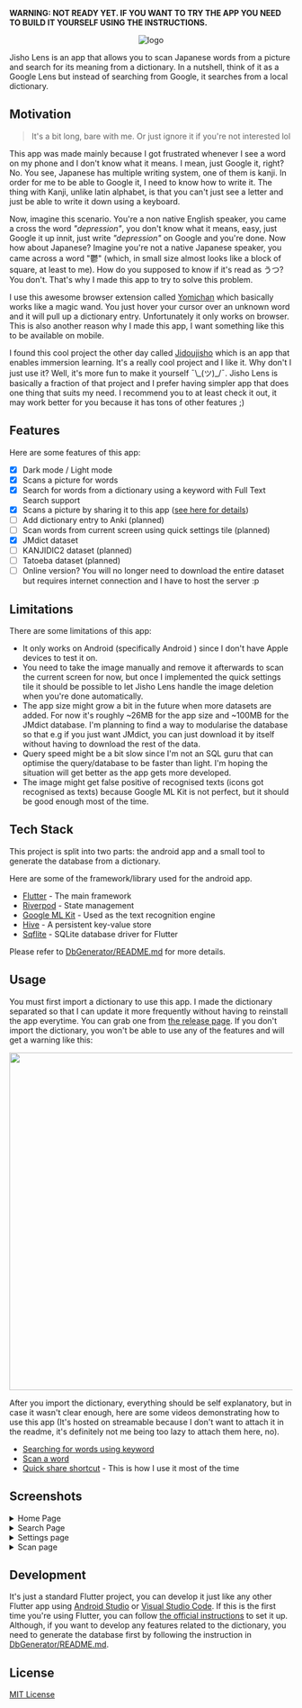 **WARNING: NOT READY YET. IF YOU WANT TO TRY THE APP YOU NEED TO BUILD IT YOURSELF USING THE INSTRUCTIONS.**

<div align="center">
  <picture>
     <source media="(prefers-color-scheme: dark)" srcset="https://i.ibb.co/99dBTBk/readme-logo-dark.png">
     <img alt="logo" src="https://i.ibb.co/Tv3WPxN/readme-logo-light.png">
  </picture>
</div>

Jisho Lens is an app that allows you to scan Japanese words from a picture and search for its meaning from a dictionary. In a nutshell, think of it as a Google Lens but instead of searching from Google, it searches from a local dictionary.

## Motivation

> It's a bit long, bare with me. Or just ignore it if you're not interested lol

This app was made mainly because I got frustrated whenever I see a word on my phone and I don't know what it means. I mean, just Google it, right? No. You see, Japanese has multiple writing system, one of them is kanji. In order for me to be able to Google it, I need to know how to write it. The thing with Kanji, unlike latin alphabet, is that you can't just see a letter and just be able to write it down using a keyboard.

Now, imagine this scenario. You're a non native English speaker, you came a cross the word _"depression"_, you don't know what it means, easy, just Google it up innit, just write _"depression"_ on Google and you're done. Now how about Japanese? Imagine you're not a native Japanese speaker, you came across a word "鬱" (which, in small size almost looks like a block of square, at least to me). How do you supposed to know if it's read as うつ? You don't. That's why I made this app to try to solve this problem.

I use this awesome browser extension called [Yomichan](https://github.com/FooSoft/yomichan) which basically works like a magic wand. You just hover your cursor over an unknown word and it will pull up a dictionary entry. Unfortunately it only works on browser. This is also another reason why I made this app, I want something like this to be available on mobile.

I found this cool project the other day called [Jidoujisho](https://github.com/lrorpilla/jidoujisho) which is an app that enables immersion learning. It's a really cool project and I like it. Why don't I just use it? Well, it's more fun to make it yourself ¯\\\_(ツ)\_/¯. Jisho Lens is basically a fraction of that project and I prefer having simpler app that does one thing that suits my need. I recommend you to at least check it out, it may work better for you because it has tons of other features ;)

## Features

Here are some features of this app:

- [x] Dark mode / Light mode
- [x] Scans a picture for words
- [x] Search for words from a dictionary using a keyword with Full Text Search support
- [x] Scans a picture by sharing it to this app ([see here for details](#usage))
- [ ] Add dictionary entry to Anki (planned)
- [ ] Scan words from current screen using quick settings tile (planned)
- [x] JMdict dataset
- [ ] KANJIDIC2 dataset (planned)
- [ ] Tatoeba dataset (planned)
- [ ] Online version? You will no longer need to download the entire dataset but requires internet connection and I have to host the server :p

## Limitations

There are some limitations of this app:

- It only works on Android (specifically Android ) since I don't have Apple devices to test it on.
- You need to take the image manually and remove it afterwards to scan the current screen for now, but once I implemented the quick settings tile it should be possible to let Jisho Lens handle the image deletion when you're done automatically.
- The app size might grow a bit in the future when more datasets are added. For now it's roughly ~26MB for the app size and ~100MB for the JMdict database. I'm planning to find a way to modularise the database so that e.g if you just want JMdict, you can just download it by itself without having to download the rest of the data.
- Query speed might be a bit slow since I'm not an SQL guru that can optimise the query/database to be faster than light. I'm hoping the situation will get better as the app gets more developed.
- The image might get false positive of recognised texts (icons got recognised as texts) because Google ML Kit is not perfect, but it should be good enough most of the time.

## Tech Stack

This project is split into two parts: the android app and a small tool to generate the database from a dictionary.

Here are some of the framework/library used for the android app.

- [Flutter](https://flutter.dev) - The main framework
- [Riverpod](https://riverpod.dev) - State management
- [Google ML Kit](https://developers.google.com/ml-kit) - Used as the text recognition engine
- [Hive](https://docs.hivedb.dev/#/) - A persistent key-value store
- [Sqflite](https://pub.dev/packages/sqflite) - SQLite database driver for Flutter

Please refer to [DbGenerator/README.md](https://github.com/elianiva/jisho-lens/blob/master/DbGenerator/README.md) for more details.

## Usage

You must first import a dictionary to use this app. I made the dictionary separated so that I can update it more frequently without having to reinstall the app everytime. You can grab one from [the release page](#TODO). If you don't import the dictionary, you won't be able to use any of the features and will get a warning like this:

<img src="https://i.ibb.co/jT0fYnK/warning.png" width="600" />

After you import the dictionary, everything should be self explanatory, but in case it wasn't clear enough, here are some videos demonstrating how to use this app (It's hosted on streamable because I don't want to attach it in the readme, it's definitely not me being too lazy to attach them here, no).

- [Searching for words using keyword](https://streamable.com/k0q2yr)
- [Scan a word](https://streamable.com/y32jxq)
- [Quick share shortcut](https://streamable.com/2c1vf9) - This is how I use it most of the time

## Screenshots

<details>
<summary>Home Page</summary>

| Dark mode                                                                         | Light mode                                                                         |
| --------------------------------------------------------------------------------- | ---------------------------------------------------------------------------------- |
| <kbd> <img src="https://i.ibb.co/M7RY15P/homepage-dark.png" width="240" /> </kbd> | <kbd> <img src="https://i.ibb.co/FVQqX2y/homepage-light.png" width="240" /> </kbd> |

</details>

<details>
<summary>Search Page</summary>

| Dark mode                                                                       | Light mode                                                                       |
| ------------------------------------------------------------------------------- | -------------------------------------------------------------------------------- |
| <kbd> <img src="https://i.ibb.co/tJswpBK/search-dark.png" width="240" /> </kbd> | <kbd> <img src="https://i.ibb.co/0VNXv38/search-light.png" width="240" /> </kbd> |

</details>

<details>
<summary>Settings page</summary>

| Dark mode                                                                         | Light mode                                                                         |
| --------------------------------------------------------------------------------- | ---------------------------------------------------------------------------------- |
| <kbd> <img src="https://i.ibb.co/hXv8P9P/settings-dark.png" width="240" /> </kbd> | <kbd> <img src="https://i.ibb.co/j5rD9rk/settings-light.png" width="240" /> </kbd> |

</details>

<details>
<summary>Scan page</summary>

| Dark mode                                                                       | Light mode                                                                       |
| ------------------------------------------------------------------------------- | -------------------------------------------------------------------------------- |
| <kbd> <img src="https://i.ibb.co/9G8BBVp/scan-dark.png" width="240" /> </kbd>   | <kbd> <img src="https://i.ibb.co/bgg5yD5/scan-light.png" width="240" /> </kbd>   |
| <kbd> <img src="https://i.ibb.co/gw38JRk/scan-2-dark.png" width="240" /> </kbd> | <kbd> <img src="https://i.ibb.co/ZB80nFM/scan-2-light.png" width="240" /> </kbd> |

</details>

## Development

It's just a standard Flutter project, you can develop it just like any other Flutter app using [Android Studio](https://developer.android.com/studio) or [Visual Studio Code](https://code.visualstudio.com/). If this is the first time you're using Flutter, you can follow [the official instructions](https://docs.flutter.dev/get-started/install) to set it up.
Although, if you want to develop any features related to the dictionary, you need to generate the database first by following the instruction in [DbGenerator/README.md](./DbGenerator/README.md).

## License

[MIT License](LICENSE)
